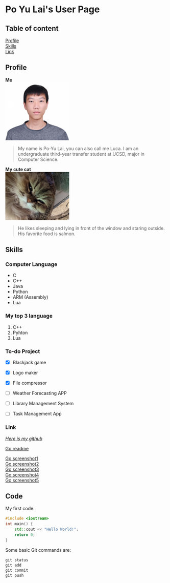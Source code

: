 # Po Yu Lai's User Page
## Table of content
[Profile](#profile)\
[Skills](#skills)\
[Link](#link)


## Profile
**Me**\
<img src="screenshots/PoYuLai-picture.jpg" alt="drawing" width="200"/>
> My name is Po-Yu Lai, you can also call me Luca. I am an undergraduate third-year transfer student at UCSD, major in Computer Science.

**My cute cat**\
<img src="screenshots/PXL(compressed)_20210121_120725538.jpg" alt="drawing" width="200"/>

> He likes sleeping and lying in front of the window and staring outside. His favorite food is salmon.

## Skills
### Computer Language
- C
- C++ 
- Java
- Python
- ARM (Assembly)
- Lua

### My top 3 language
1. C++
2. Pyhton
3. Lua

### To-do Project
- [x] Blackjack game
- [x] Logo maker
- [x] File compressor
- [ ] Weather Forecasting APP
- [ ] Library Management System
- [ ] Task Management App


### Link
 [*Here is my github*](https://github.com/Astraeven0502)

<!-- [click on this link](#po-yu-lais-user-page) -->

[Go readme](README.md)

[Go screenshot1](screenshots/Git_Transactions1.png)\
[Go screenshot2](screenshots/Git_Transactions2.png)\
[Go screenshot3](screenshots/Git_Transactions3.png)\
[Go screenshot4](screenshots/Git_Transactions4.png)\
[Go screenshot5](screenshots/VS_Code5.png)

## Code
My first code:
```c++
#include <iostream>
int main() {
    std::cout << "Hello World!";
    return 0;
}
```
Some basic Git commands are:
```
git status
git add
git commit
git push
```